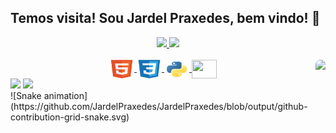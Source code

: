 ## Temos visita! Sou Jardel Praxedes, bem vindo! 👻
<div align="center">
  <a href="https://github.com/JardelPraxedes">
  <img height="180em" src="https://github-readme-stats.vercel.app/api?username=JardelPraxedes&show_icons=true&theme=dark&include_all_commits=true&count_private=true"/>
  <img height="180em" src="https://github-readme-stats.vercel.app/api/top-langs/?username=JardelPraxedes&layout=compact&langs_count=7&theme=dark"/>
</div>
<div align="center"><br>
  <img align="center" height="30" width="40" src="https://raw.githubusercontent.com/devicons/devicon/master/icons/html5/html5-original.svg">
  <img align="center"  height="30" width="40" src="https://raw.githubusercontent.com/devicons/devicon/master/icons/css3/css3-original.svg">
  <img align="center"  height="30" width="40" src="https://raw.githubusercontent.com/devicons/devicon/master/icons/python/python-original.svg">
  <img align="center"  height="30" width="40" src="https://images.vexels.com/media/users/3/166179/isolated/lists/b83d6b47a9502dfaf535087627a8bf96-icone-da-linguagem-de-programacao-c.png">
  <img align="right" height="150" style="border-radius:50px;" src="https://c.tenor.com/A32q04Ml-DwAAAAC/tony-tony-tony-chopper.gif">
</div>
<div> 
  <a href="https://instagram.com/praxedes_jardel" target="_blank"><img src="https://img.shields.io/badge/-Instagram-%23E4405F?style=for-the-badge&logo=instagram&logoColor=white" target="_blank"></a>
  <a href = "mailto:jardelpraxedes111@gmail.com"><img src="https://img.shields.io/badge/-Gmail-%23333?style=for-the-badge&logo=gmail&logoColor=white" target="_blank"></a>
</div>
![Snake animation](https://github.com/JardelPraxedes/JardelPraxedes/blob/output/github-contribution-grid-snake.svg)
  
